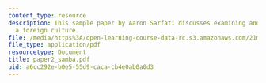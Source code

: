 ```yaml
---
content_type: resource
description: This sample paper by Aaron Sarfati discusses examining and researching
  a foreign culture.
file: /media/https%3A/open-learning-course-data-rc.s3.amazonaws.com/21m-030-introduction-to-world-music-fall-2006/a6cc292eb0e555d9cacacb4e0ab0a0d3_paper2_samba.pdf
file_type: application/pdf
resourcetype: Document
title: paper2_samba.pdf
uid: a6cc292e-b0e5-55d9-caca-cb4e0ab0a0d3
---
```

